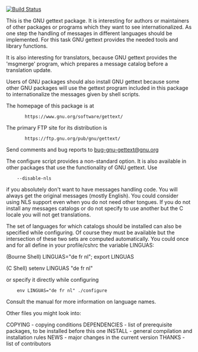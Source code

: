 [![Build Status](https://dev.azure.com/prometheansacrifice/esy-packages/_apis/build/status/prometheansacrifice.esy-gettext?branchName=master)](https://dev.azure.com/prometheansacrifice/esy-packages/_build/latest?definitionId=37&branchName=master)


This is the GNU gettext package.  It is interesting for authors or
maintainers of other packages or programs which they want to see
internationalized.  As one step the handling of messages in different
languages should be implemented.  For this task GNU gettext provides
the needed tools and library functions.

It is also interesting for translators, because GNU gettext provides
the 'msgmerge' program, which prepares a message catalog before a
translation update.

Users of GNU packages should also install GNU gettext because some
other GNU packages will use the gettext program included in this
package to internationalize the messages given by shell scripts.


The homepage of this package is at

           https://www.gnu.org/software/gettext/

The primary FTP site for its distribution is

           https://ftp.gnu.org/pub/gnu/gettext/


Send comments and bug reports to
                bug-gnu-gettext@gnu.org


The configure script provides a non-standard option.  It is also
available in other packages that use the functionality of GNU gettext.
Use

        --disable-nls

if you absolutely don't want to have messages handling code.  You will
always get the original messages (mostly English).  You could consider
using NLS support even when you do not need other tongues.  If you do
not install any messages catalogs or do not specify to use another but
the C locale you will not get translations.

The set of languages for which catalogs should be installed can also be
specified while configuring.  Of course they must be available but the
intersection of these two sets are computed automatically.  You could
once and for all define in your profile/cshrc the variable LINGUAS:

(Bourne Shell)          LINGUAS="de fr nl"; export LINGUAS

(C Shell)               setenv LINGUAS "de fr nl"

or specify it directly while configuring

        env LINGUAS="de fr nl" ./configure

Consult the manual for more information on language names.


Other files you might look into:

COPYING      - copying conditions
DEPENDENCIES - list of prerequisite packages, to be installed before this one
INSTALL      - general compilation and installation rules
NEWS         - major changes in the current version
THANKS       - list of contributors
